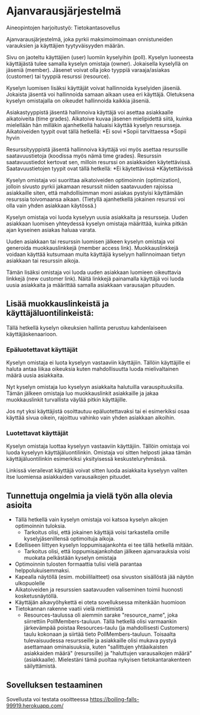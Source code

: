 # Ajanvarausjärjestelmä

Aineopintojen harjoitustyö: Tietokantasovellus

Ajanvarausjärjestelmä, joka pyrkii maksimoimoimaan onnistuneiden varauksien ja 
käyttäjien tyytyväisyyden määrän. 

Sivu on jaoteltu käyttäjien (user) luomiin kyselyihin (poll). Kyselyn luoneesta
käyttäjästä tulee samalla kyselyn omistaja (owner). Jokaisella
kyselyllä on jäseniä (member). Jäsenet voivat olla joko tyyppiä varaaja/asiakas 
(customer) tai tyyppiä resurssi (resource). 

Kyselyn luomisen lisäksi käyttäjät voivat hallinnoida kyselyiden jäseniä. 
Jokaista jäsentä voi hallinnoida samaan aikaan usea eri käyttäjä.
Oletuksena kyselyn omistajalla on oikeudet hallinnoida kaikkia jäseniä.

Asiakastyyppistä jäsentä hallinnoiva käyttäjä voi asettaa asiakkaalle 
aikatoiveita (time grades). Aikatoive kuvaa jäsenen mielipidettä siitä, kuinka
mielellään hän milläkin ajanhetkellä haluaisi käyttää kyselyn resursseja.
Aikatoiveiden tyypit ovat tällä hetkellä:
    *Ei sovi
    *Sopii tarvittaessa
    *Sopii hyvin

Resurssityyppistä jäsentä hallinnoiva käyttäjä voi myös asettaa resurssille
saatavuustietoja (koodissa myös nämä time grades). Resurssin saatavuustiedot
kertovat sen, milloin resurssi on asiakkaiden käytettävissä. Saatavuustietojen
tyypit ovat tällä hetkellä:
    *Ei käytettävissä
    *Käytettävissä

Kyselyn omistaja voi suorittaa aikatoiveiden optimoinnin (optimization), jolloin
sivusto pyrkii jakamaan resurssit niiden saatavuuden rajoissa asiakkaille siten,
että mahdollisimman moni asiakas pystyisi käyttämään resurssia toivomaansa
aikaan. (Tietyllä ajanhetkellä jokainen resurssi voi olla vain yhden asiakkaan
käytössä.)

Kyselyn omistaja voi luoda kyselyyn uusia asiakkaita ja resursseja. Uuden 
asiakkaan luomisen yhteydessä kyselyn omistaja määrittää, kuinka pitkän ajan
kyseinen asiakas haluaa varata.

Uuden asiakkaan tai resurssin luomisen jälkeen kyselyn omistaja voi generoida
muokkauslinkkejä (member access link). Muokkauslinkkejä voidaan käyttää
kutsumaan muita käyttäjiä
kyselyyn hallinnoimaan tietyn asiakkaan tai resurssin aikoja.

Tämän lisäksi omistaja voi luoda uuden asiakkaan luomieen oikeuttavia linkkejä
(new customer link).
Näitä linkkejä painamalla käyttäjä voi luoda uusia asiakkaita ja määrittää
samalla asiakkaan varausajan pituuden.

## Lisää muokkauslinkeistä ja käyttäjäluontilinkeistä:

Tällä hetkellä kyselyn oikeuksien hallinta perustuu kahdenlaiseen
käyttäjäskenaarioon.


### Epäluotettavat käyttäjät
Kyselyn omistaja ei luota kyselyyn vastaaviin käyttäjiin. Tällöin käyttäjille
ei haluta antaa liikaa oikeuksia kuten mahdollisuutta luoda mielivaltainen 
määrä uusia asiakkaita.

Nyt kyselyn omistaja luo kyselyyn asiakkaita halutuilla varauspituuksilla.
Tämän jälkeen omistaja luo muokkauslinkit asiakkaille ja jakaa muokkauslinkit
turvallista väylää pitkin käyttäjille.

Jos nyt yksi käyttäjistä osoittautuu epäluotettavaksi tai ei esimerkiksi osaa
käyttää sivua oikein, rajoittuu vahinko vain yhden asiakkaan aikoihin.

### Luotettavat käyttäjät

Kyselyn omistaja luottaa kyselyyn vastaaviin käyttäjiin. Tällöin omistaja voi 
luoda kyselyyn käyttäjäluontilinkin. Omistaja voi sitten helposti jakaa tämän
käyttäjäluontilinkin esimerkiksi yksityisessä keskusteluryhmässä.

Linkissä vierailevat käyttäjä voivat sitten luoda asiakkaita kyselyyn valiten
itse luomiensa asiakkaiden varausaikojen pituudet.

## Tunnettuja ongelmia ja vielä työn alla olevia asioita

* Tällä hetkellä vain kyselyn omistaja voi katsoa kyselyn aikojen optimoinnin
tuloksia.
  * Tarkoitus olisi, että jokainen käyttäjä voisi tarkastella omille
    kyselyjäsenillensä optimoituja aikoja.
* Edelliseen liittyen kyselyn loppumisajankohta ei tee tällä hetkellä mitään.
  * Tarkoitus olisi, että loppumisajankohdan jälkeen ajanvarauksia voisi
    muokata pelkästään kyselyn omistaja
* Optimoinnin tulosten formaattia tulisi vielä parantaa helppolukuisemmaksi.
* Kapealla näytöllä (esim. mobiililaitteet) osa sivuston sisällöstä jää näytön 
  ulkopuolelle
* Aikatoiveiden ja resurssien saatavuuden valiseminen toimii huonosti
  kosketusnäytöllä.
* Käyttäjän aikavyöhykettä ei oteta sovelluksessa mitenkään huomioon
* Tietokannan rakenne vaatii vielä miettimistä
  * Resources-taulussa oli aiemmin sarake "resource_name", joka siirrettiin
    PollMembers-tauluun. Tällä hetkellä olisi varmaankin järkevämpää poistaa
    Resources-taulu (ja mahdollisesti Customers) taulu kokonaan ja siirtää
    tieto PollMembers-tauluun. Toisaalta tulevaisuudessa resursseille ja
    asiakkaille olisi mukava pystyä asettamaan ominaisuuksia, kuten
    "sallittujen yhtäaikaisten asiakkaiden määrä" (resurssille) ja
    "haluttujen varausaikojen määrä" (asiakkaalle). Mielestäni tämä puoltaa 
    nykyisen tietokantarakenteen säilyttämistä.

## Sovelluksen testaaminen
Sovellusta voi testata osoitteessa https://boiling-falls-99919.herokuapp.com/
